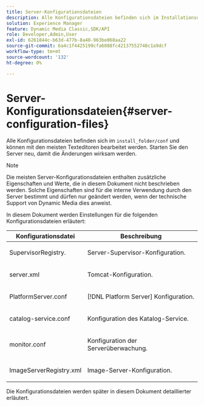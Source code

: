 ```yaml
---
title: Server-Konfigurationsdateien
description: Alle Konfigurationsdateien befinden sich im Installationsordner/conf und können mit den meisten Texteditoren bearbeitet werden. Starten Sie den Server neu, damit die Änderungen wirksam werden.
solution: Experience Manager
feature: Dynamic Media Classic,SDK/API
role: Developer,Admin,User
exl-id: 6261844c-b63d-477b-8a48-963be868aa22
source-git-commit: 6a4c1f4425199cfa6088fc42137552748c1a9dcf
workflow-type: tm+mt
source-wordcount: '132'
ht-degree: 0%

---
```


# Server-Konfigurationsdateien{#server-configuration-files}

Alle Konfigurationsdateien befinden sich im `install_folder/conf` und können mit den meisten Texteditoren bearbeitet werden. Starten Sie den Server neu, damit die Änderungen wirksam werden.

>[!NOTE]
>
>Die meisten Server-Konfigurationsdateien enthalten zusätzliche Eigenschaften und Werte, die in diesem Dokument nicht beschrieben werden. Solche Eigenschaften sind für die interne Verwendung durch den Server bestimmt und dürfen nur geändert werden, wenn der technische Support von Dynamic Media dies anweist.

In diesem Dokument werden Einstellungen für die folgenden Konfigurationsdateien erläutert:

<table id="table_D307B20E65B742A7AC3DEBF1E650719E"> 
 <thead> 
  <tr> 
   <th class="entry"> <b>Konfigurationsdatei</b> </th> 
   <th class="entry"> <b>Beschreibung</b> </th> 
  </tr> 
 </thead>
 <tbody> 
  <tr> 
   <td> <p> <span class="filepath"> SupervisorRegistry.</span> </p> </td> 
   <td> <p>Server-Supervisor-Konfiguration. </p> </td> 
  </tr> 
  <tr> 
   <td> <p> <span class="filepath"> server.xml</span> </p> </td> 
   <td> <p>Tomcat-Konfiguration. </p> </td> 
  </tr> 
  <tr> 
   <td> <p> <span class="filepath"> PlatformServer.conf</span> </p> </td> 
   <td> <p>[!DNL Platform Server] Konfiguration. </p> </td> 
  </tr> 
  <tr> 
   <td> <p> <span class="filepath"> catalog-service.conf</span> </p> </td> 
   <td> <p>Konfiguration des Katalog-Service. </p> </td> 
  </tr> 
  <tr> 
   <td> <p> <span class="filepath"> monitor.conf </span> </p> </td> 
   <td> <p>Konfiguration der Serverüberwachung. </p> </td> 
  </tr> 
  <tr> 
   <td> <p> <span class="filepath"> ImageServerRegistry.xml</span> </p> </td> 
   <td> <p>Image-Server-Konfiguration. </p> </td> 
  </tr> 
 </tbody> 
</table>

Die Konfigurationsdateien werden später in diesem Dokument detaillierter erläutert.
